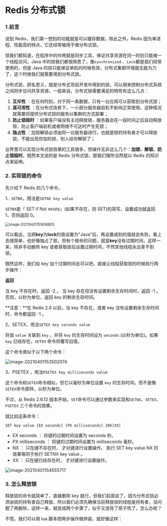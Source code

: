 # Redis 分布式锁

### 1.前言



说到 Redis，我们第一想到的功能就是可以缓存数据，除此之外，Redis 因为单进程、性能高的特点，它还经常被用于做分布式锁。

锁我们都知道，在程序中的作用就是同步工具，保证共享资源在同一时刻只能被一个线程访问，Java 中的锁我们都很熟悉了，像`synchronized` 、`Lock`都是我们经常使用的，但是 Java 的锁只能保证单机的时候有效，分布式集群环境就无能为力了，这个时候我们就需要用到分布式锁。

分布式锁，顾名思义，就是分布式项目开发中用到的锁，可以用来控制分布式系统之间同步访问共享资源，一般来说，分布式锁需要满足的特性有这么几点：

1. **互斥性** ：在任何时刻，对于同一条数据，只有一台应用可以获取到分布式锁；
2. **高可用性** ：在分布式场景下，一小部分服务器宕机不影响正常使用，这种情况就需要将提供分布式锁的服务以集群的方式部署；
3. **防止锁超时** ：如果客户端没有主动释放锁，服务器会在一段时间之后自动释放锁，防止客户端宕机或者网络不可达时产生死锁；
4. **独占性** ：加锁解锁必须由同一台服务器进行，也就是锁的持有者才可以释放锁，不能出现你加的锁，别人给你解锁了；



业界里可以实现分布式锁效果的工具很多，但操作无非这么几个：**加锁、解锁、防止锁超时**。既然本文说的是 Redis 分布式锁，那我们理所当然就以 Redis 的知识点来延伸。



### 2. 实现锁的命令

先介绍下 Redis 的几个命令，

1、`SETNX`，用法是`SETNX key value`

`SETNX`是『 SET if Not exists』(如果不存在，则 SET)的简写，设置成功就返回 1，否则返回 0。



<img src="C:\Users\Administrator\AppData\Roaming\Typora\typora-user-images\image-20210401151636805.png" alt="image-20210401151636805" style="zoom: 80%;" />





可以看出，当把**key**为**lock**的值设置为"Java"后，再设置成别的值就会失败，看上去很简单，也好像独占了锁，但有个致命的问题，就是**key**没有过期时间，这样一来，除非手动删除 key 或者获取锁后设置过期时间，不然其他线程永远拿不到锁。

既然这样，我们给 key 加个过期时间总可以吧，直接让线程获取锁的时候执行两步操作：



**返回**

当 key 不存在时，返回 -2 。 当 key 存在但没有设置剩余生存时间时，返回 -1 。 否则，以秒为单位，返回 key 的剩余生存时间。

**注意：**在 Redis 2.8 以前，当 key 不存在，或者 key 没有设置剩余生存时间时，命令都返回 -1 。



2、SETEX，用法`SETEX key seconds value`

将值 `value` 关联到 `key` ，并将 `key` 的生存时间设为 `seconds` (以秒为单位)。如果 `key` 已经存在，`SETEX` 命令将覆写旧值。

这个命令类似于以下两个命令：

![image-20210401153502074](C:\Users\Administrator\AppData\Roaming\Typora\typora-user-images\image-20210401153502074.png)



3、PSETEX ，用法`PSETEX key milliseconds value`

这个命令和`SETEX`命令相似，但它以毫秒为单位设置  `key` 的生存时间，而不是像`SETEX`命令那样，以秒为单位。

不过，从 Redis 2.6.12 版本开始，`SET`命令可以通过参数来实现和`SETNX`、`SETEX`、`PSETEX`  三个命令的效果。

就比如这条命令：

```
SET key value [EX seconds] [PX milliseconds] [NX|XX]
```

- EX seconds ： 将键的过期时间设置为 seconds 秒。
- PX milliseconds ： 将键的过期时间设置为 milliseconds 毫秒。
- NX ： 只在键不存在时， 才对键进行设置操作。 执行 SET key value NX 的效果等同于执行 SETNX key value 。
- XX ： 只在键已经存在时， 才对键进行设置操作。

![image-20210401154555717](C:\Users\Administrator\AppData\Roaming\Typora\typora-user-images\image-20210401154555717.png)



### 3. 怎么释放锁

释放锁的命令就简单了，直接删除 key 就行，但我们前面说了，因为分布式锁必须由锁的持有者自己释放，所以我们必须先确保当前释放锁的线程是持有者，没问题了再删除，这样一来，就变成两个步骤了，似乎又违背了原子性了，怎么办呢？

不慌，我们可以用 lua 脚本把两步操作做拼装，就好像这样：

